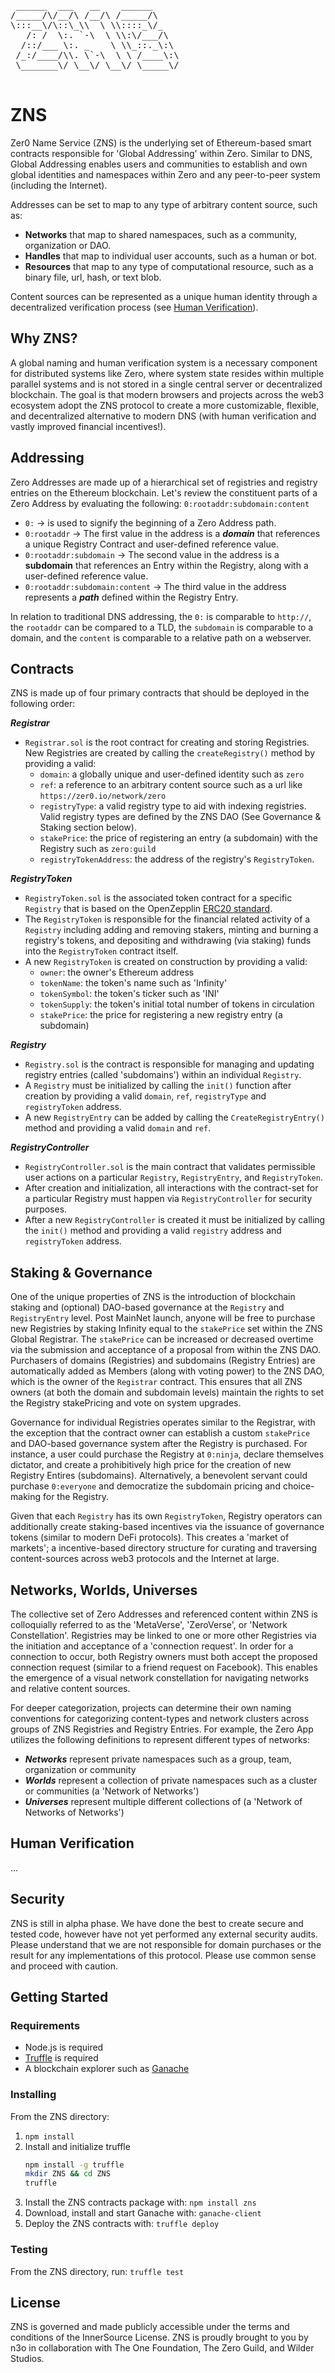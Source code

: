 <pre>
 ______  ___   __    ______ 
/_____/\/__/\ /__/\ /_____/\
\:::__\/\::\_\\  \ \\::::_\/_
   /: /  \:. `-\  \ \\:\/___/\
  /::/___ \:. _    \ \\_::._\:\
 /_:/____/\\. \`-\  \ \ /____\:\
 \_______\/ \__\/ \__\/ \_____\/   

</pre>

# ZNS

Zer0 Name Service (ZNS) is the underlying set of Ethereum-based smart contracts responsible for 'Global Addressing' within Zero. Similar to DNS, Global Addressing enables users and communities to establish and own global identities and namespaces within Zero and any peer-to-peer system (including the Internet). 

Addresses can be set to map to any type of arbitrary content source, such as:

- **Networks** that map to shared namespaces, such as a community, organization or DAO. 
- **Handles** that map to individual user accounts, such as a human or bot.
- **Resources** that map to any type of computational resource, such as a binary file, url, hash, or text blob. 

Content sources can be represented as a unique human identity through a decentralized verification process (see [Human Verification](https://github.com/real-n3o/ZNS#human-verification)).

## Why ZNS?

A global naming and human verification system is a necessary component for distributed systems like Zero, where system state resides within multiple parallel systems and is not stored in a single central server or decentralized blockchain. The goal is that modern browsers and projects across the web3 ecosystem adopt the ZNS protocol to create a more customizable, flexible, and decentralized alternative to modern DNS (with human verification and vastly improved financial incentives!).
 
## Addressing

Zero Addresses are made up of a hierarchical set of registries and registry entries on the Ethereum blockchain. Let's review the constituent parts of a Zero Address by evaluating the following: ```0:rootaddr:subdomain:content```

- ```0:``` -> is used to signify the beginning of a Zero Address path.
- ```0:rootaddr``` -> The first value in the address is a ***domain*** that references a unique Registry Contract and user-defined reference value.
- ```0:rootaddr:subdomain``` -> The second value in the address is a **subdomain** that references an Entry within the Registry, along with a user-defined reference value.
- ```0:rootaddr:subdomain:content``` -> The third value in the address represents a ***path*** defined within the Registry Entry.

In relation to traditional DNS addressing, the ```0:``` is comparable to ```http://```, the  ```rootaddr``` can be compared to a TLD, the ```subdomain``` is comparable to a domain, and the ```content``` is comparable to a relative path on a webserver. 

## Contracts

ZNS is made up of four primary contracts that should be deployed in the following order:

***Registrar***

  + ```Registrar.sol``` is the root contract for creating and storing Registries. New Registries are created by calling the ```createRegistry()``` method by providing a valid:
    - ```domain```: a globally unique and user-defined identity such as ```zero```
    - ```ref```: a reference to an arbitrary content source such as a url like ```https://zer0.io/network/zero```
    - ```registryType```: a valid registry type to aid with indexing registries. Valid registry types are defined by the ZNS DAO (See Governance & Staking section below).
    - ```stakePrice```: the price of registering an entry (a subdomain) with the Registry such as ```zero:guild```
    - ```registryTokenAddress```: the address of the registry's ```RegistryToken```.

***RegistryToken***

  + ```RegistryToken.sol``` is the associated token contract for a specific ```Registry``` that is based on the OpenZepplin [ERC20 standard](https://github.com/OpenZeppelin/openzeppelin-contracts/blob/master/contracts/token/ERC20/ERC20.sol). 
  + The ```RegistryToken``` is responsible for the financial related activity of a ```Registry``` including adding and removing stakers, minting and burning a registry's tokens, and depositing and withdrawing (via staking) funds into the ```RegistryToken``` contract itself. 
  + A new ```RegistryToken``` is created on construction by providing a valid:
    - ```owner```: the owner's Ethereum address
    - ```tokenName```: the token's name such as 'Infinity'
    - ```tokenSymbol```: the token's ticker such as 'INI'
    - ```tokenSupply```: the token's initial total number of tokens in circulation
    - ```stakePrice```: the price for registering a new registry entry (a subdomain)

***Registry***

  + ```Registry.sol``` is the contract is responsible for managing and updating registry entries (called 'subdomains') within an individual ```Registry```. 
  + A ```Registry``` must be initialized by calling the ```init()``` function after creation by providing a valid ```domain```, ```ref```, ```registryType``` and ```registryToken``` address. 
  + A new ```RegistryEntry``` can be added by calling the ```CreateRegistryEntry()``` method and providing a valid ```domain``` and ```ref```.

***RegistryController***

  + ```RegistryController.sol``` is the main contract that validates permissible user actions on a particular ```Registry```, ```RegistryEntry```, and ```RegistryToken```. 
  + After creation and initialization, all interactions with the contract-set for a particular Registry must happen via ```RegistryController``` for security purposes.
  + After a new ```RegistryController``` is created it must be initialized by calling the ```init()``` method and providing a valid ```registry``` address and ```registryToken``` address.

## Staking & Governance

One of the unique properties of ZNS is the introduction of blockchain staking and (optional) DAO-based governance at the ```Registry``` and ```RegistryEntry``` level. Post MainNet launch, anyone will be free to purchase new Registries by staking Infinity equal to the ```stakePrice``` set within the ZNS Global Registrar. The ```stakePrice``` can be increased or decreased overtime via the submission and acceptance of a proposal from within the ZNS DAO. Purchasers of domains (Registries) and subdomains (Registry Entries) are automatically added as Members (along with voting power) to the ZNS DAO, which is the owner of the ```Registrar``` contract. This ensures that all ZNS owners (at both the domain and subdomain levels) maintain the rights to set the Registry stakePricing and vote on system upgrades. 

Governance for individual Registries operates similar to the Registrar, with the exception that the contract owner can establish a custom ```stakePrice``` and DAO-based governance system after the Registry is purchased. For instance, a user could purchase the Registry at ```0:ninja```, declare themselves dictator, and create a prohibitively high price for the creation of new Registry Entires (subdomains). Alternatively, a benevolent servant could purchase ```0:everyone``` and democratize the subdomain pricing and choice-making for the Registry.

Given that each ```Registry``` has its own ```RegistryToken```, Registry operators can additionally create staking-based incentives via the issuance of governance tokens (similar to modern DeFi protocols). This creates a 'market of markets'; a incentive-based directory structure for curating and traversing content-sources across web3 protocols and the Internet at large.

## Networks, Worlds, Universes

The collective set of Zero Addresses and referenced content within ZNS is colloquially referred to as the 'MetaVerse', 'ZeroVerse', or 'Network Constellation'. Registries may be linked to one or more other Registries via the initiation and acceptance of a 'connection request'. In order for a connection to occur, both Registry owners must both accept the proposed connection request (similar to a friend request on Facebook). This enables the emergence of a visual network constellation for navigating networks and relative content sources.

For deeper categorization, projects can determine their own naming conventions for categorizing content-types and network clusters across groups of ZNS Registries and Registry Entries. For example, the Zero App utilizes the following definitions to represent different types of networks:

- ***Networks*** represent private namespaces such as a group, team, organization or community
- ***Worlds*** represent a collection of private namespaces such as a cluster or communities (a 'Network of Networks')
- ***Universes*** represent multiple different collections of (a 'Network of Networks of Networks')

## Human Verification

...

## Security

ZNS is still in alpha phase. We have done the best to create secure and tested code, however have not yet performed any external security audits. Please understand that we are not responsible for domain purchases or the result for any implementations of this protocol. Please use common sense and proceed with caution. 

## Getting Started

### Requirements 

- Node.js is required
- [Truffle](https://github.com/ConsenSys/truffle) is required
- A blockchain explorer such as [Ganache](https://www.trufflesuite.com/ganache)

### Installing 

From the ZNS directory:

1. ```npm install```
2. Install and initialize truffle
   ```sh
   npm install -g truffle
   mkdir ZNS && cd ZNS
   truffle
   ```
3. Install the ZNS contracts package with: ```npm install zns```
4. Download, install and start Ganache with: ```ganache-client```
5. Deploy the ZNS contracts with: ```truffle deploy```

### Testing

From the ZNS directory, run: ```truffle test```

## License

ZNS is governed and made publicly accessible under the terms and conditions of the InnerSource License. ZNS is proudly brought to you by n3o in collaboration with The One Foundation, The Zero Guild, and Wilder Studios.